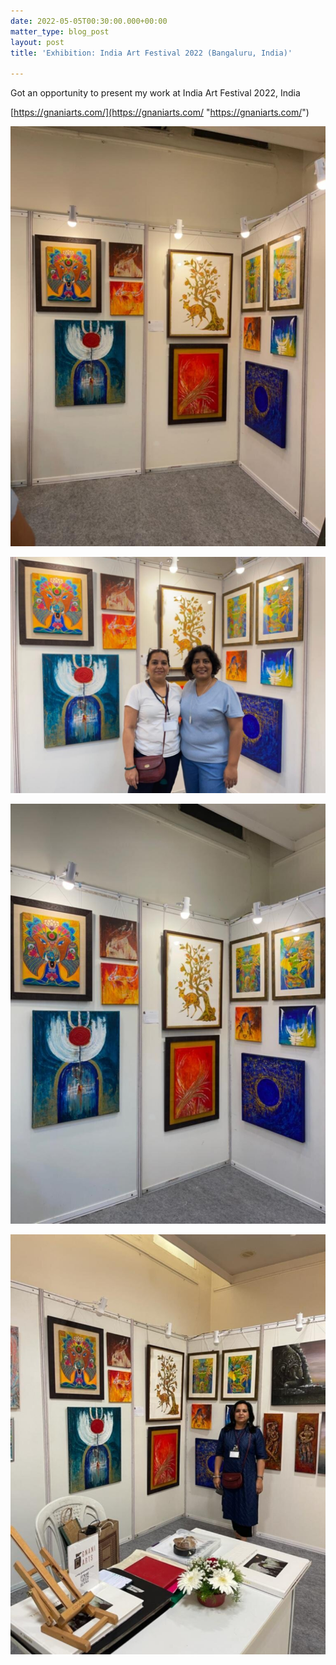 ```yaml
---
date: 2022-05-05T00:30:00.000+00:00
matter_type: blog_post
layout: post
title: 'Exhibition: India Art Festival 2022 (Bangaluru, India)'

---
```

Got an opportunity to present my work at India Art Festival 2022, India

[https://gnaniarts.com/](https://gnaniarts.com/ "https://gnaniarts.com/")

![](/uploads/exhibitions_Bangalore_2022_19.jpg)

![](/uploads/exhibitions_Bangalore_2022_20.jpg)

![](/uploads/exhibitions_Bangalore_2022_21.jpg)

![](/uploads/exhibitions_Bangalore_2022_22.jpg)
